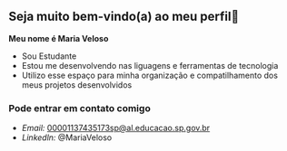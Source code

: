 ## Seja muito bem-vindo(a) ao meu perfil🥰

**Meu nome é Maria Veloso**
- Sou Estudante 
- Estou me desenvolvendo nas liguagens e ferramentas de tecnologia
- Utilizo esse espaço para minha organização e compatilhamento dos meus projetos desenvolvidos


### Pode entrar em contato comigo
- *Email:* 00001137435173sp@al.educacao.sp.gov.br
- *Linkedln:* @MariaVeloso
